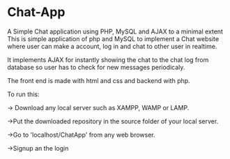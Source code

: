 # Chat-App
A Simple Chat application using PHP, MySQL and AJAX to a minimal extent
 This is simple application of php and MySQL to implement a Chat website where user can make a account, log in and chat to other user in realtime.

It implements AJAX for instantly showing the chat to the chat log from database so user has to check for new messages periodicaly.

The front end is made with html and css and backend with php.

To run this:

-> Download any local server such as XAMPP, WAMP or LAMP.

->Put the downloaded repository in the source folder of your local server.

->Go to 'localhost/ChatApp' from any web browser.

->Signup an the login
